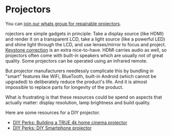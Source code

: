 # Projectors

You can [join our whats group for repairable projectors](https://chat.whatsapp.com/EIRzNqQkkAg2rtLFFdkPPM).

rojectors are simple gadgets in principle: Take a display source (like HDMI) and render it on a transparent LCD, take a light source (like a powerful LED) and shine light through the LCD, and use lenses/mirror to focus and project. [Keystone correction](https://www.cnet.com/tech/home-entertainment/what-is-keystone-correction-for-projectors-and-why-you-should-avoid-it/) is an extra nice-to-have. HDMI carries audio as well, so projectors often come with built-in speakers which are usually not of great quality. Some projectors can be operated using an infrared remote.

But projector manufacturers needlessly complicate this by bundling in "smart" features like WiFi, BlueTooth, built-in Android (which cannot be upgraded) to deliberately reduce the product's life. And it is almost impossible to replace parts for longevity of the product.

What is frustrating is that these resources could be spend on aspects that actually matter: display resolution, lamp brightness and build quality.

Here are some resources for a DIY projector.

* [DIY Perks: Building a TRUE 4k home cinema projector](https://www.youtube.com/watch?v=YfvTjQ9MCwY)
* [DIY Perks: DIY Smartphone projector](https://www.youtube.com/watch?v=FKL9_bdtHq0)

